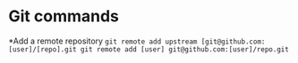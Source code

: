 # Git commands

*Add a remote repository
`git remote add upstream [git@github.com:[user]/[repo].git
git remote add [user] git@github.com:[user]/repo.git`
